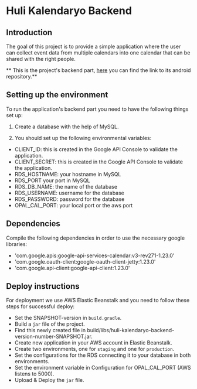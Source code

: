 # Huli Kalendaryo Backend

## Introduction
The goal of this project is to provide a simple application where the user can collect event data from multiple calendars into one calendar that can be shared with the right people.

** This is the project's backend part, [here](https://github.com/greenfox-academy/huli-kalendaryo-android) you can find the link to its android repository.**

## Setting up the environment
To run the application's backend part you need to have the following things set up:

1. Create a database with the help of MySQL.

2. You should set up the following environmental variables:


* CLIENT\_ID: this is created in the Google API Console to validate the application.
* CLIENT\_SECRET: this is created in the Google API Console to validate the application.
* RDS\_HOSTNAME: your hostname in MySQL
* RDS\_PORT your port in MySQL
* RDS\_DB\_NAME: the name of the database
* RDS\_USERNAME: username for the database
* RDS\_PASSWORD: password for the database
* OPAL\_CAL\_PORT: your local port or the aws port


## Dependencies

Compile the following dependencies in order to use the necessary google libraries:
* 'com.google.apis:google-api-services-calendar:v3-rev271-1.23.0'
* 'com.google.oauth-client:google-oauth-client-jetty:1.23.0'
* 'com.google.api-client:google-api-client:1.23.0'

## Deploy instructions

For deployment we use AWS Elastic Beanstalk and you need to follow these steps for successful deploy:
* Set the SNAPSHOT-version in `build.gradle`.
* Build a `jar` file of the project.
* Find this newly created file in build/libs/huli-kalendaryo-backend-version-number-SNAPSHOT.jar.
* Create new application in your AWS account in Elastic Beanstalk.
* Create two environments, one for `staging` and one for `production`.
* Set the configurations for the RDS connecting it to your database in both environments.
* Set the environment variable in Configuration for OPAL_CAL_PORT (AWS listens to 5000).
* Upload & Deploy the `jar` file.
